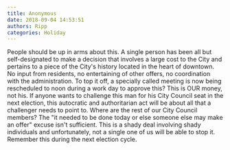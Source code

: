 ```yaml
---
title: Anonymous
date: 2018-09-04 14:53:51
authors: Ripp
categories: Holiday
---
```


 People should be up in arms about this. A single person has been all but self-designated to make a decision that involves a large cost to the City and pertains to a piece of the City's history located in the heart of downtown. No input from residents, no entertaining of other offers, no coordination with the administration. To top it off, a specially called meeting is now being rescheduled to noon during a work day to approve this? This is OUR money, not his.  If anyone wants to challenge this man for his City Council seat in the next election, this autocratic and authoritarian act will be about all that a challenger needs to point to. Where are the rest of our City Council members?  The "it needed to be done today or else someone else may make an offer" excuse isn't sufficient. This is a shady deal involving shady individuals and unfortunately, not a single one of us will be able to stop it. Remember this during the next election cycle.